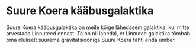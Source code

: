 # Suure Koera kääbusgalaktika

Suure Koera kääbusgalaktika on meile kõige lähedasem galaktika, kui mitte
arvestada Linnuteed ennast. Ta on nii lähedal, et Linnutee galaktika tõmbab oma
oluliselt suurema gravitatsiooniga Suure Koera tähti enda ümber.
